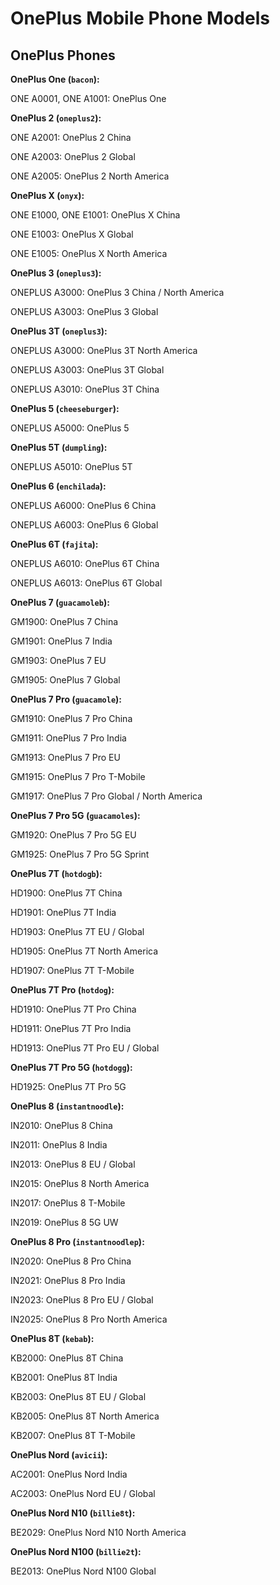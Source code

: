 # OnePlus Mobile Phone Models

## OnePlus Phones

**OnePlus One (`bacon`):**

ONE A0001, ONE A1001: OnePlus One

**OnePlus 2 (`oneplus2`):**

ONE A2001: OnePlus 2 China

ONE A2003: OnePlus 2 Global

ONE A2005: OnePlus 2 North America

**OnePlus X (`onyx`):**

ONE E1000, ONE E1001: OnePlus X China

ONE E1003: OnePlus X Global

ONE E1005: OnePlus X North America

**OnePlus 3 (`oneplus3`):**

ONEPLUS A3000: OnePlus 3 China / North America

ONEPLUS A3003: OnePlus 3 Global

**OnePlus 3T (`oneplus3`):**

ONEPLUS A3000: OnePlus 3T North America

ONEPLUS A3003: OnePlus 3T Global

ONEPLUS A3010: OnePlus 3T China

**OnePlus 5 (`cheeseburger`):**

ONEPLUS A5000: OnePlus 5

**OnePlus 5T (`dumpling`):**

ONEPLUS A5010: OnePlus 5T

**OnePlus 6 (`enchilada`):**

ONEPLUS A6000: OnePlus 6 China

ONEPLUS A6003: OnePlus 6 Global

**OnePlus 6T (`fajita`):**

ONEPLUS A6010: OnePlus 6T China

ONEPLUS A6013: OnePlus 6T Global

**OnePlus 7 (`guacamoleb`):**

GM1900: OnePlus 7 China

GM1901: OnePlus 7 India

GM1903: OnePlus 7 EU

GM1905: OnePlus 7 Global

**OnePlus 7 Pro (`guacamole`):**

GM1910: OnePlus 7 Pro China

GM1911: OnePlus 7 Pro India

GM1913: OnePlus 7 Pro EU
 
GM1915: OnePlus 7 Pro T-Mobile

GM1917: OnePlus 7 Pro Global / North America

**OnePlus 7 Pro 5G (`guacamoles`):**

GM1920: OnePlus 7 Pro 5G EU

GM1925: OnePlus 7 Pro 5G Sprint

**OnePlus 7T (`hotdogb`):**

HD1900: OnePlus 7T China

HD1901: OnePlus 7T India

HD1903: OnePlus 7T EU / Global

HD1905: OnePlus 7T North America

HD1907: OnePlus 7T T-Mobile

**OnePlus 7T Pro (`hotdog`):**

HD1910: OnePlus 7T Pro China

HD1911: OnePlus 7T Pro India

HD1913: OnePlus 7T Pro EU / Global

**OnePlus 7T Pro 5G (`hotdogg`):**

HD1925: OnePlus 7T Pro 5G

**OnePlus 8 (`instantnoodle`):**

IN2010: OnePlus 8 China

IN2011: OnePlus 8 India

IN2013: OnePlus 8 EU / Global

IN2015: OnePlus 8 North America

IN2017: OnePlus 8 T-Mobile

IN2019: OnePlus 8 5G UW

**OnePlus 8 Pro (`instantnoodlep`):**

IN2020: OnePlus 8 Pro China

IN2021: OnePlus 8 Pro India

IN2023: OnePlus 8 Pro EU / Global

IN2025: OnePlus 8 Pro North America

**OnePlus 8T (`kebab`):**

KB2000: OnePlus 8T China

KB2001: OnePlus 8T India

KB2003: OnePlus 8T EU / Global

KB2005: OnePlus 8T North America

KB2007: OnePlus 8T T-Mobile

**OnePlus Nord (`avicii`):**

AC2001: OnePlus Nord India

AC2003: OnePlus Nord EU / Global

**OnePlus Nord N10 (`billie8t`):**

BE2029: OnePlus Nord N10 North America

**OnePlus Nord N100 (`billie2t`):**

BE2013: OnePlus Nord N100 Global
